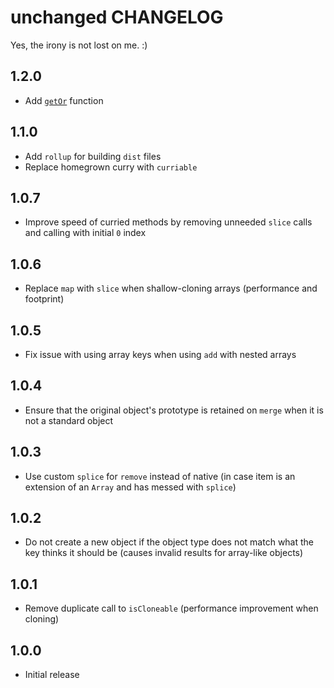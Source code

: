 # unchanged CHANGELOG

Yes, the irony is not lost on me. :)

## 1.2.0

* Add [`getOr`](README.md#getor) function

## 1.1.0

* Add `rollup` for building `dist` files
* Replace homegrown curry with `curriable`

## 1.0.7

* Improve speed of curried methods by removing unneeded `slice` calls and calling with initial `0` index

## 1.0.6

* Replace `map` with `slice` when shallow-cloning arrays (performance and footprint)

## 1.0.5

* Fix issue with using array keys when using `add` with nested arrays

## 1.0.4

* Ensure that the original object's prototype is retained on `merge` when it is not a standard object

## 1.0.3

* Use custom `splice` for `remove` instead of native (in case item is an extension of an `Array` and has messed with `splice`)

## 1.0.2

* Do not create a new object if the object type does not match what the key thinks it should be (causes invalid results for array-like objects)

## 1.0.1

* Remove duplicate call to `isCloneable` (performance improvement when cloning)

## 1.0.0

* Initial release
